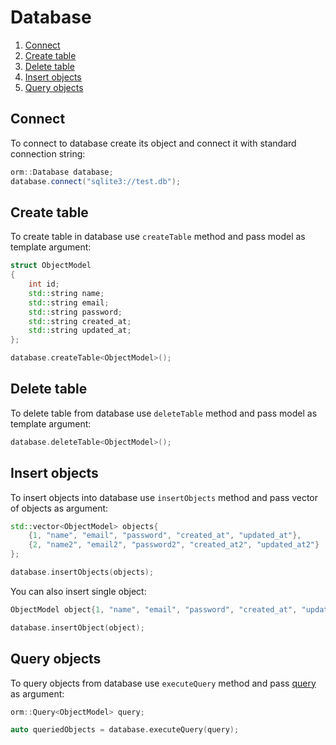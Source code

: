 # Database

1. [Connect](#connect)
2. [Create table](#create-table)
3. [Delete table](#delete-table)
4. [Insert objects](#insert-objects)
5. [Query objects](#query-objects)

## Connect

To connect to database create its object and connect it with standard connection string:

```cpp
orm::Database database;
database.connect("sqlite3://test.db");
```

## Create table

To create table in database use `createTable` method and pass model as template argument:

```cpp
struct ObjectModel
{
    int id;
    std::string name;
    std::string email;
    std::string password;
    std::string created_at;
    std::string updated_at;
};

database.createTable<ObjectModel>();
```

## Delete table

To delete table from database use `deleteTable` method and pass model as template argument:

```cpp
database.deleteTable<ObjectModel>();
```

## Insert objects

To insert objects into database use `insertObjects` method and pass vector of objects as argument:

```cpp
std::vector<ObjectModel> objects{
    {1, "name", "email", "password", "created_at", "updated_at"}, 
    {2, "name2", "email2", "password2", "created_at2", "updated_at2"}
};

database.insertObjects(objects);
```

You can also insert single object:

```cpp
ObjectModel object{1, "name", "email", "password", "created_at", "updated_at"};

database.insertObject(object);
```

## Query objects

To query objects from database use `executeQuery` method and pass [query](query.md) as argument:

```cpp
orm::Query<ObjectModel> query;

auto queriedObjects = database.executeQuery(query);
```
